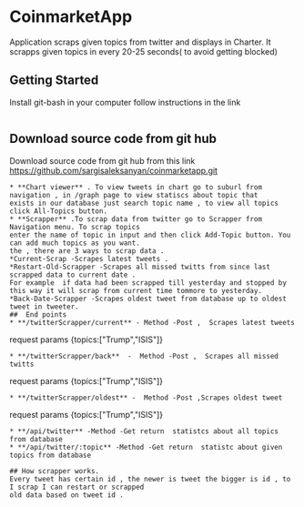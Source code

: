 # CoinmarketApp
Application scraps given topics from twitter and displays in Charter.
It scrapps given topics in every 20-25 seconds( to avoid getting blocked)
## Getting Started
Install git-bash in your computer follow instructions in the link
   ```  https://www.atlassian.com/git/tutorials/install-git#windows
   ```
## Download source code from git hub
Download source code from git hub from this link https://github.com/sargisaleksanyan/coinmarketapp.git

   ```  https://help.github.com/articles/cloning-a-repository/
* **Chart viewer** . To view tweets in chart go to suburl from navigation , in /graph page to view statiscs about topic that
exists in our database just search topic name , to view all topics click All-Topics button.
* **Scrapper** .To scrap data from twitter go to Scrapper from Navigation menu. To scrap topics
enter the name of topic in input and then click Add-Topic button. You can add much topics as you want.
the , there are 3 ways to scrap data .
*Current-Scrap -Scrapes latest tweets .
*Restart-Old-Scrapper -Scrapes all missed twitts from since last scrapped data to current date .
 For example  if data had been scrapped till yesterday and stopped by this way it will scrap from current time tommore to yesterday.
*Back-Date-Scrapper -Scrapes oldest tweet from database up to oldest tweet in tweeter.
##  End points
  * **/twitterScrapper/current** - Method -Post ,  Scrapes latest tweets
   ```
   request params {topics:["Trump","ISIS"]}
   ```
  * **/twitterScrapper/back**  -  Method -Post ,  Scrapes all missed twitts
   ```
   request params {topics:["Trump","ISIS"]}
   ```
  * **/twitterScrapper/oldest** -  Method -Post ,Scrapes oldest tweet
   ```
   request params {topics:["Trump","ISIS"]}
   ```
  * **/api/twitter** -Method -Get return  statistcs about all topics from database
  * **/api/twitter/:topic** -Method -Get return  statistc about given topics from database

## How scrapper works.
Every tweet has certain id , the newer is tweet the bigger is id , to I scrap I can restart or scrapped
old data based on tweet id .






